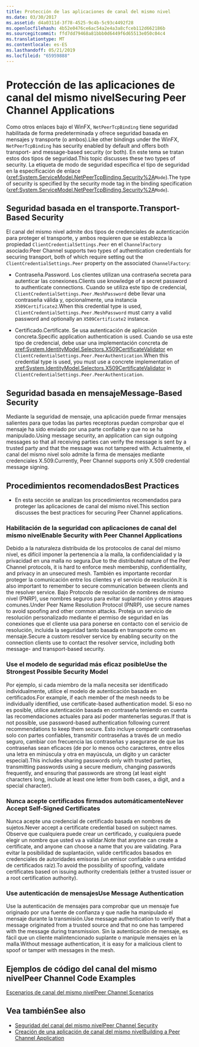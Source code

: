 ```yaml
---
title: Protección de las aplicaciones de canal del mismo nivel
ms.date: 03/30/2017
ms.assetid: d4a0311d-3f78-4525-9c4b-5c93c4492f28
ms.openlocfilehash: 4b52e0476ce6ac54a2e4a3a8cfceb112d662186b
ms.sourcegitcommit: ffd7dd79468a81bbb0d6449f6d65513e050c04c4
ms.translationtype: MT
ms.contentlocale: es-ES
ms.lasthandoff: 05/21/2019
ms.locfileid: "65959888"
---
```

# <a name="securing-peer-channel-applications"></a><span data-ttu-id="9c8cf-102">Protección de las aplicaciones de canal del mismo nivel</span><span class="sxs-lookup"><span data-stu-id="9c8cf-102">Securing Peer Channel Applications</span></span>
<span data-ttu-id="9c8cf-103">Como otros enlaces bajo el WinFX, `NetPeerTcpBinding` tiene seguridad habilitada de forma predeterminada y ofrece seguridad basada en mensajes y transporte (o ambos).</span><span class="sxs-lookup"><span data-stu-id="9c8cf-103">Like other bindings under the WinFX, `NetPeerTcpBinding` has security enabled by default and offers both transport- and message-based security (or both).</span></span> <span data-ttu-id="9c8cf-104">En este tema se tratan estos dos tipos de seguridad.</span><span class="sxs-lookup"><span data-stu-id="9c8cf-104">This topic discusses these two types of security.</span></span> <span data-ttu-id="9c8cf-105">La etiqueta de modo de seguridad especifica el tipo de seguridad en la especificación de enlace (<xref:System.ServiceModel.NetPeerTcpBinding.Security%2A>`Mode`).</span><span class="sxs-lookup"><span data-stu-id="9c8cf-105">The type of security is specified by the security mode tag in the binding specification (<xref:System.ServiceModel.NetPeerTcpBinding.Security%2A>`Mode`).</span></span>  
  
## <a name="transport-based-security"></a><span data-ttu-id="9c8cf-106">Seguridad basada en el transporte.</span><span class="sxs-lookup"><span data-stu-id="9c8cf-106">Transport-Based Security</span></span>  
 <span data-ttu-id="9c8cf-107">El canal del mismo nivel admite dos tipos de credenciales de autenticación para proteger el transporte, y ambos requieren que se establezca la propiedad `ClientCredentialSettings.Peer` en el `ChannelFactory` asociado:</span><span class="sxs-lookup"><span data-stu-id="9c8cf-107">Peer Channel supports two types of authentication credentials for securing transport, both of which require setting out the `ClientCredentialSettings.Peer` property on the associated `ChannelFactory`:</span></span>  
  
- <span data-ttu-id="9c8cf-108">Contraseña.</span><span class="sxs-lookup"><span data-stu-id="9c8cf-108">Password.</span></span> <span data-ttu-id="9c8cf-109">Los clientes utilizan una contraseña secreta para autenticar las conexiones.</span><span class="sxs-lookup"><span data-stu-id="9c8cf-109">Clients use knowledge of a secret password to authenticate connections.</span></span> <span data-ttu-id="9c8cf-110">Cuando se utiliza este tipo de credencial, `ClientCredentialSettings.Peer.MeshPassword` debe llevar una contraseña válida y, opcionalmente, una instancia `X509Certificate2`.</span><span class="sxs-lookup"><span data-stu-id="9c8cf-110">When this credential type is used, `ClientCredentialSettings.Peer.MeshPassword` must carry a valid password and optionally an `X509Certificate2` instance.</span></span>  
  
- <span data-ttu-id="9c8cf-111">Certificado.</span><span class="sxs-lookup"><span data-stu-id="9c8cf-111">Certificate.</span></span> <span data-ttu-id="9c8cf-112">Se usa autenticación de aplicación concreta.</span><span class="sxs-lookup"><span data-stu-id="9c8cf-112">Specific application authentication is used.</span></span> <span data-ttu-id="9c8cf-113">Cuando se usa este tipo de credencial, debe usar una implementación concreta de <xref:System.IdentityModel.Selectors.X509CertificateValidator> en `ClientCredentialSettings.Peer.PeerAuthentication`.</span><span class="sxs-lookup"><span data-stu-id="9c8cf-113">When this credential type is used, you must use a concrete implementation of <xref:System.IdentityModel.Selectors.X509CertificateValidator> in `ClientCredentialSettings.Peer.PeerAuthentication`.</span></span>  
  
## <a name="message-based-security"></a><span data-ttu-id="9c8cf-114">Seguridad basada en mensaje</span><span class="sxs-lookup"><span data-stu-id="9c8cf-114">Message-Based Security</span></span>  
 <span data-ttu-id="9c8cf-115">Mediante la seguridad de mensaje, una aplicación puede firmar mensajes salientes para que todas las partes receptoras puedan comprobar que el mensaje ha sido enviado por una parte confiable y que no se ha manipulado.</span><span class="sxs-lookup"><span data-stu-id="9c8cf-115">Using message security, an application can sign outgoing messages so that all receiving parties can verify the message is sent by a trusted party and that the message was not tampered with.</span></span> <span data-ttu-id="9c8cf-116">Actualmente, el canal del mismo nivel solo admite la firma de mensajes mediante credenciales X.509.</span><span class="sxs-lookup"><span data-stu-id="9c8cf-116">Currently, Peer Channel supports only X.509 credential message signing.</span></span>  
  
## <a name="best-practices"></a><span data-ttu-id="9c8cf-117">Procedimientos recomendados</span><span class="sxs-lookup"><span data-stu-id="9c8cf-117">Best Practices</span></span>  
  
- <span data-ttu-id="9c8cf-118">En esta sección se analizan los procedimientos recomendados para proteger las aplicaciones de canal del mismo nivel.</span><span class="sxs-lookup"><span data-stu-id="9c8cf-118">This section discusses the best practices for securing Peer Channel applications.</span></span>  
  
### <a name="enable-security-with-peer-channel-applications"></a><span data-ttu-id="9c8cf-119">Habilitación de la seguridad con aplicaciones de canal del mismo nivel</span><span class="sxs-lookup"><span data-stu-id="9c8cf-119">Enable Security with Peer Channel Applications</span></span>  
 <span data-ttu-id="9c8cf-120">Debido a la naturaleza distribuida de los protocolos de canal del mismo nivel, es difícil imponer la pertenencia a la malla, la confidencialidad y la privacidad en una malla no segura.</span><span class="sxs-lookup"><span data-stu-id="9c8cf-120">Due to the distributed nature of the Peer Channel protocols, it is hard to enforce mesh membership, confidentiality, and privacy in an unsecured mesh.</span></span> <span data-ttu-id="9c8cf-121">También es importante recordar proteger la comunicación entre los clientes y el servicio de resolución.</span><span class="sxs-lookup"><span data-stu-id="9c8cf-121">It is also important to remember to secure communication between clients and the resolver service.</span></span> <span data-ttu-id="9c8cf-122">Bajo Protocolo de resolución de nombres de mismo nivel (PNRP), use nombres seguros para evitar suplantación y otros ataques comunes.</span><span class="sxs-lookup"><span data-stu-id="9c8cf-122">Under Peer Name Resolution Protocol (PNRP), use secure names to avoid spoofing and other common attacks.</span></span> <span data-ttu-id="9c8cf-123">Proteja un servicio de resolución personalizado mediante el permiso de seguridad en las conexiones que el cliente usa para ponerse en contacto con el servicio de resolución,  incluida la seguridad tanto basada en transporte como en mensaje.</span><span class="sxs-lookup"><span data-stu-id="9c8cf-123">Secure a custom resolver service by enabling security on the connection clients use to contact the resolver service, including both message- and transport-based security.</span></span>  
  
### <a name="use-the-strongest-possible-security-model"></a><span data-ttu-id="9c8cf-124">Use el modelo de seguridad más eficaz posible</span><span class="sxs-lookup"><span data-stu-id="9c8cf-124">Use the Strongest Possible Security Model</span></span>  
 <span data-ttu-id="9c8cf-125">Por ejemplo, si cada miembro de la malla necesita ser identificado individualmente, utilice el modelo de autenticación basada en certificados.</span><span class="sxs-lookup"><span data-stu-id="9c8cf-125">For example, if each member of the mesh needs to be individually identified, use certificate-based authentication model.</span></span> <span data-ttu-id="9c8cf-126">Si eso no es posible, utilice autenticación basada en contraseña teniendo en cuenta las recomendaciones actuales para así poder mantenerlas seguras.</span><span class="sxs-lookup"><span data-stu-id="9c8cf-126">If that is not possible, use password-based authentication following current recommendations to keep them secure.</span></span> <span data-ttu-id="9c8cf-127">Esto incluye compartir contraseñas solo con partes confiables, transmitir contraseñas a través de un medio seguro, cambiar con frecuencia las contraseñas y asegurarse de que las contraseñas sean eficaces (de por lo menos ocho caracteres, entre ellos una letra en minúscula y otra en mayúscula, un dígito y un carácter especial).</span><span class="sxs-lookup"><span data-stu-id="9c8cf-127">This includes sharing passwords only with trusted parties, transmitting passwords using a secure medium, changing passwords frequently, and ensuring that passwords are strong (at least eight characters long, include at least one letter from both cases, a digit, and a special character).</span></span>  
  
### <a name="never-accept-self-signed-certificates"></a><span data-ttu-id="9c8cf-128">Nunca acepte certificados firmados automáticamente</span><span class="sxs-lookup"><span data-stu-id="9c8cf-128">Never Accept Self-Signed Certificates</span></span>  
 <span data-ttu-id="9c8cf-129">Nunca acepte una credencial de certificado basada en nombres de sujetos.</span><span class="sxs-lookup"><span data-stu-id="9c8cf-129">Never accept a certificate credential based on subject names.</span></span> <span data-ttu-id="9c8cf-130">Observe que cualquiera puede crear un certificado, y cualquiera puede elegir un nombre que usted va a validar.</span><span class="sxs-lookup"><span data-stu-id="9c8cf-130">Note that anyone can create a certificate, and anyone can choose a name that you are validating.</span></span> <span data-ttu-id="9c8cf-131">Para evitar la posibilidad de suplantación, valide certificados basados en credenciales de autoridades emisoras (un emisor confiable o una entidad de certificados raíz).</span><span class="sxs-lookup"><span data-stu-id="9c8cf-131">To avoid the possibility of spoofing, validate certificates based on issuing authority credentials (either a trusted issuer or a root certification authority).</span></span>  
  
### <a name="use-message-authentication"></a><span data-ttu-id="9c8cf-132">Use autenticación de mensajes</span><span class="sxs-lookup"><span data-stu-id="9c8cf-132">Use Message Authentication</span></span>  
 <span data-ttu-id="9c8cf-133">Use la autenticación de mensajes para comprobar que un mensaje fue originado por una fuente de confianza y que nadie ha manipulado el mensaje durante la transmisión.</span><span class="sxs-lookup"><span data-stu-id="9c8cf-133">Use message authentication to verify that a message originated from a trusted source and that no one has tampered with the message during transmission.</span></span> <span data-ttu-id="9c8cf-134">Sin la autenticación de mensaje, es fácil que un cliente malintencionado suplante o manipule mensajes en la malla.</span><span class="sxs-lookup"><span data-stu-id="9c8cf-134">Without message authentication, it is easy for a malicious client to spoof or tamper with messages in the mesh.</span></span>  
  
## <a name="peer-channel-code-examples"></a><span data-ttu-id="9c8cf-135">Ejemplos de código del canal del mismo nivel</span><span class="sxs-lookup"><span data-stu-id="9c8cf-135">Peer Channel Code Examples</span></span>  
 [<span data-ttu-id="9c8cf-136">Escenarios de canal del mismo nivel</span><span class="sxs-lookup"><span data-stu-id="9c8cf-136">Peer Channel Scenarios</span></span>](../../../../docs/framework/wcf/feature-details/peer-channel-scenarios.md)  
  
## <a name="see-also"></a><span data-ttu-id="9c8cf-137">Vea también</span><span class="sxs-lookup"><span data-stu-id="9c8cf-137">See also</span></span>

- [<span data-ttu-id="9c8cf-138">Seguridad del canal del mismo nivel</span><span class="sxs-lookup"><span data-stu-id="9c8cf-138">Peer Channel Security</span></span>](../../../../docs/framework/wcf/feature-details/peer-channel-security.md)
- [<span data-ttu-id="9c8cf-139">Creación de una aplicación de canal del mismo nivel</span><span class="sxs-lookup"><span data-stu-id="9c8cf-139">Building a Peer Channel Application</span></span>](../../../../docs/framework/wcf/feature-details/building-a-peer-channel-application.md)
